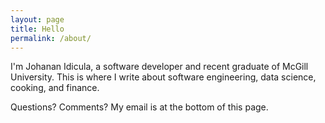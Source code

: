 ```yaml
---
layout: page
title: Hello
permalink: /about/
---
```


I'm Johanan Idicula, a software developer and recent graduate of McGill University. This is where I write about software engineering, data science, cooking, and finance.

Questions? Comments? My email is at the bottom of this page.
